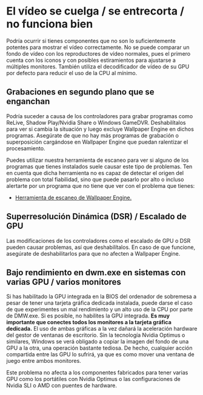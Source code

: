 # El vídeo se cuelga / se entrecorta / no funciona bien

Podría ocurrir si tienes componentes que no son lo suficientemente potentes para mostrar el vídeo correctamente. No se puede comparar un fondo de vídeo con los reproductores de vídeo normales, pues el primero cuenta con los iconos y con posibles estiramientos para ajustarse a múltiples monitores. También utiliza el decodificador de vídeo de su GPU por defecto para reducir el uso de la CPU al mínimo.

## Grabaciones en segundo plano que se enganchan
Podría suceder a causa de los controladores para grabar programas como ReLive, Shadow Play/Nvidia Share o Windows GameDVR. Deshabilítalos para ver si cambia la situación y luego excluye Wallpaper Engine en dichos programas. Asegúrate de que no hay más programas de grabación o superposición cargándose en Wallpaper Engine que puedan ralentizar el procesamiento.

Puedes utilizar nuestra herramienta de escaneo para ver si alguno de los programas que tienes instalados suele causar este tipo de problemas. Ten en cuenta que dicha herramienta no es capaz de detectar el origen del problema con total fiabilidad, sino que puede pasarlo por alto o incluso alertarte por un programa que no tiene que ver con el problema que tienes:

* [Herramienta de escaneo de Wallpaper Engine.](/debug/scantool_support.html)

## Superresolución Dinámica (DSR) / Escalado de GPU
Las modificaciones de los controladores como el escalado de GPU o DSR pueden causar problemas, así que deshabilítalos. En caso de que funcione, asegúrate de deshabilitarlos para que no afecten a Wallpaper Engine.

## Bajo rendimiento en dwm.exe en sistemas con varias GPU / varios monitores
Si has habilitado la GPU integrada en la BIOS del ordenador de sobremesa a pesar de tener una tarjeta gráfica dedicada instalada, puede darse el caso de que experimentes un mal rendimiento y un alto uso de la CPU por parte de DMW.exe. Si es posible, no habilites la GPU integrada. **Es muy importante que conectes todos los monitores a la tarjeta gráfica dedicada.** El uso de ambas gráficas a la vez dañará la aceleración hardware del gestor de ventanas de escritorio. Sin la tecnología Nvidia Optimus o similares, Windows se verá obligado a copiar la imagen del fondo de una GPU a la otra, una operación bastante tediosa. De hecho, cualquier acción compartida entre las GPU lo sufrirá, ya que es como mover una ventana de juego entre ambos monitores.

Este problema no afecta a los componentes fabricados para tener varias GPU como los portátiles con Nvidia Optimus o las configuraciones de Nvidia SLI o AMD con puentes de hardware.
